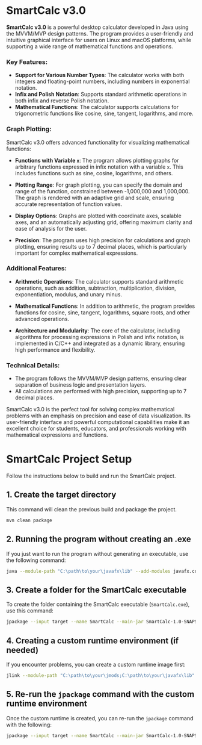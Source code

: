 # SmartCalc v3.0

**SmartCalc v3.0** is a powerful desktop calculator developed in Java using the MVVM/MVP design patterns. The program provides a user-friendly and intuitive graphical interface for users on Linux and macOS platforms, while supporting a wide range of mathematical functions and operations.

### Key Features:

- **Support for Various Number Types**: The calculator works with both integers and floating-point numbers, including numbers in exponential notation.
- **Infix and Polish Notation**: Supports standard arithmetic operations in both infix and reverse Polish notation.
- **Mathematical Functions**: The calculator supports calculations for trigonometric functions like cosine, sine, tangent, logarithms, and more.

### Graph Plotting:

SmartCalc v3.0 offers advanced functionality for visualizing mathematical functions:

- **Functions with Variable `x`**: The program allows plotting graphs for arbitrary functions expressed in infix notation with a variable `x`. This includes functions such as sine, cosine, logarithms, and others.
  
- **Plotting Range**: For graph plotting, you can specify the domain and range of the function, constrained between -1,000,000 and 1,000,000. The graph is rendered with an adaptive grid and scale, ensuring accurate representation of function values.

- **Display Options**: Graphs are plotted with coordinate axes, scalable axes, and an automatically adjusting grid, offering maximum clarity and ease of analysis for the user.

- **Precision**: The program uses high precision for calculations and graph plotting, ensuring results up to 7 decimal places, which is particularly important for complex mathematical expressions.

### Additional Features:

- **Arithmetic Operations**: The calculator supports standard arithmetic operations, such as addition, subtraction, multiplication, division, exponentiation, modulus, and unary minus.
  
- **Mathematical Functions**: In addition to arithmetic, the program provides functions for cosine, sine, tangent, logarithms, square roots, and other advanced operations.

- **Architecture and Modularity**: The core of the calculator, including algorithms for processing expressions in Polish and infix notation, is implemented in C/C++ and integrated as a dynamic library, ensuring high performance and flexibility.

### Technical Details:

- The program follows the MVVM/MVP design patterns, ensuring clear separation of business logic and presentation layers.
- All calculations are performed with high precision, supporting up to 7 decimal places.

SmartCalc v3.0 is the perfect tool for solving complex mathematical problems with an emphasis on precision and ease of data visualization. Its user-friendly interface and powerful computational capabilities make it an excellent choice for students, educators, and professionals working with mathematical expressions and functions.


# SmartCalc Project Setup

Follow the instructions below to build and run the SmartCalc project.

## 1. Create the target directory
This command will clean the previous build and package the project.
```bash
mvn clean package
```

## 2. Running the program without creating an .exe
If you just want to run the program without generating an executable, use the following command:
```bash
java --module-path "C:\path\to\your\javafx\lib" --add-modules javafx.controls,javafx.fxml -jar target/SmartCalc-1.0-SNAPSHOT.jar
```

## 3. Create a folder for the SmartCalc executable
To create the folder containing the SmartCalc executable (`SmartCalc.exe`), use this command:
```bash
jpackage --input target --name SmartCalc --main-jar SmartCalc-1.0-SNAPSHOT.jar --main-class school21.smartcalc.application.smartcalc.HelloApplication --type app-image
```

## 4. Creating a custom runtime environment (if needed)
If you encounter problems, you can create a custom runtime image first:
```bash
jlink --module-path "C:\path\to\your\jmods;C:\path\to\your\javafx\lib" --add-modules javafx.controls,javafx.fxml --output target/runtime
```

## 5. Re-run the `jpackage` command with the custom runtime environment
Once the custom runtime is created, you can re-run the `jpackage` command with the following:
```bash
jpackage --input target --name SmartCalc --main-jar SmartCalc-1.0-SNAPSHOT.jar --main-class school21.smartcalc.application.smartcalc.HelloApplication --type app-image --runtime-image target/runtime --java-options "-Dprism.order=sw"
```